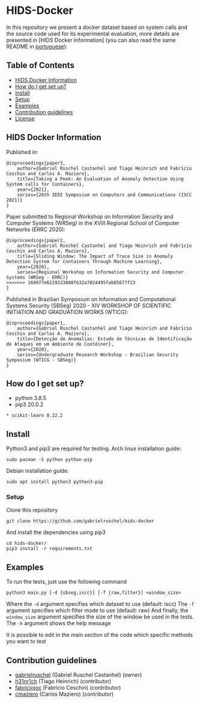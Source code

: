 # HIDS-Docker #

In this repository we present a docker dataset based on system calls and the source code used for its experimental evaluation, more details are presented in [HIDS Docker Information] (you can also read the same README in [portuguese](README.pt.md)):

## Table of Contents ##
- [HIDS Docker Information](#hids-docker-information)
- [How do I get set up?](#how-do-i-get-set-up?)
- [Install](#install)
- [Setup](#setup)
- [Examples](#examples)
- [Contribution guidelines](#contribution-guidelines)
- [License](#license)

## HIDS Docker Information ##

Published in:
```
@inproceedings{paper3,
    author={Gabriel Ruschel Castanhel and Tiago Heinrich and Fabrício Ceschin and Carlos A. Maziero},
    title={Taking a Peek: An Evaluation of Anomaly Detection Using System calls for Containers},
    year={2021},
    series={26th IEEE Symposium on Computers and Communications (ISCC 2021)}
}
```
Paper submitted to Regional Workshop on Information Security and Computer Systems (WRSeg) in the XVIII Regional School of Computer Networks (ERRC 2020):
```
@inproceedings{paper2,
    author={Gabriel Ruschel Castanhel and Tiago Heinrich and Fabrício Ceschin and Carlos A. Maziero},
    title={Sliding Window: The Impact of Trace Size in Anomaly Detection System for Containers Through Machine Learning},
    year={2020},
    series={Regional Workshop on Information Security and Computer Systems (WRSeg - ERRC)}
>>>>>>> 169977e6219223808fb32a7024495fab05677f23
}
```
Published in Brazilian Symposium on Information and Computational Systems Security (SBSeg) 2020 - XIV WORKSHOP OF SCIENTIFIC INITIATION AND GRADUATION WORKS (WTICG):
```
@inproceedings{paper1,
    author={Gabriel Ruschel Castanhel and Tiago Heinrich and Fabrício Ceschin and Carlos A. Maziero},
    title={Detecção de Anomalias: Estudo de Técnicas de Identificação de Ataques em um Ambiente de Contêiner},
    year={2020},
    series={Undergraduate Research Workshop - Brazilian Security Symposium (WTICG - SBSeg)}
}
```

## How do I get set up? ##
* python 3.8.5
* pip3 20.0.2
```
* scikit-learn 0.22.2
```

## Install ##

Python3 and pip3 are required for testing. Arch linux installation guide:
```
sudo pacman -S python python-pip
```
Debian installation guide:
```
sudo apt install python3 python3-pip
```

### Setup

Clone this repository

```
git clone https://github.com/gabrielruschel/hids-docker
```

And install the dependencies using pip3

```
cd hids-docker/
pip3 install -r requirements.txt
```

## Examples

To run the tests, just use the following command

```
python3 main.py [-d {sbseg,iscc}] [-f {raw,filter}] <window_size>
```

Where the `-d` argument specifies which dataset to use (default: iscc)
The `-f` argument specifies which filter mode to use (default: raw)
And finally, the `window_size` argument specifies the size of the window be used in the tests.
The `-h` argument shows the help message

It is possible to edit in the main section of the code which specific methods you want to test

## Contribution guidelines ##
* [gabrielruschel](https://github.com/gabrielruschel) (Gabriel Ruschel Castanhel) (owner)
* [h31nr1ch](https://github.com/h31nr1ch) (Tiago Heinrich) (contributor)
* [fabriciojoc](https://github.com/fabriciojoc) (Fabrício Ceschin) (contributor)
* [cmaziero](https://github.com/cmaziero) (Carlos Maziero) (contributor)

